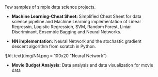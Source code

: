 Few samples of simple data science projects.

- **Machine Learning-Cheat Sheet:** Simplified Cheat Sheet for data science pipeline and Machine Learning implementation of Linear Regressin, Logistic Regression, SVM, Random Forest, Liniar Discriminant, Ensemble Bagging and Neural Networks.

- **NN implementation:** Neural Network and the stochastic gradient descent algorithm from scratch in Python.

![Alt text](img/NN.png = 100x20 "Neural Network")

- **Movie Budget Analysis:** Data analysis and data visualization for movie data
